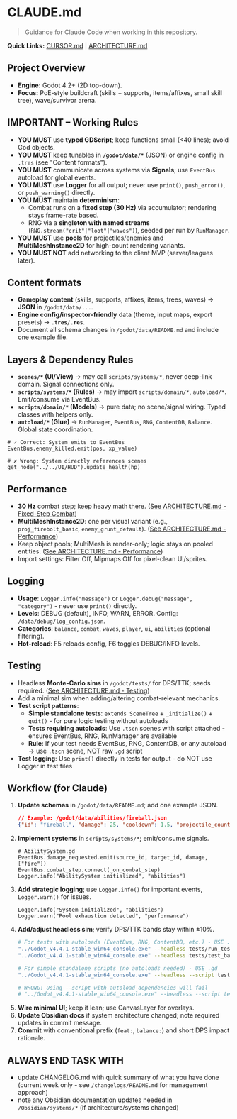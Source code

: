 # CLAUDE.md
> Guidance for Claude Code when working in this repository.

**Quick Links:** [CURSOR.md](CURSOR.md) | [ARCHITECTURE.md](ARCHITECTURE.md)

## Project Overview
- **Engine:** Godot 4.2+ (2D top-down).
- **Focus:** PoE-style buildcraft (skills + supports, items/affixes, small skill tree), wave/survivor arena.


## IMPORTANT – Working Rules
- **YOU MUST** use **typed GDScript**; keep functions small (<40 lines); avoid God objects.
- **YOU MUST** keep tunables in **`/godot/data/*`** (JSON) or engine config in `.tres` (see "Content formats").
- **YOU MUST** communicate across systems via **Signals**; use `EventBus` autoload for global events.
- **YOU MUST** use **Logger** for all output; never use `print()`, `push_error()`, or `push_warning()` directly.
- **YOU MUST** maintain **determinism**:
  - Combat runs on a **fixed step (30 Hz)** via accumulator; rendering stays frame-rate based.
  - RNG via a **singleton with named streams** (`RNG.stream("crit"|"loot"|"waves")`), seeded per run by `RunManager`.
- **YOU MUST** use **pools** for projectiles/enemies and **MultiMeshInstance2D** for high-count rendering variants.
- **YOU MUST NOT** add networking to the client MVP (server/leagues later).

## Content formats
- **Gameplay content** (skills, supports, affixes, items, trees, waves) → **JSON** in `/godot/data/...`.
- **Engine config/inspector-friendly** data (theme, input maps, export presets) → **`.tres/.res`**.
- Document all schema changes in `/godot/data/README.md` and include one example file.

## Layers & Dependency Rules
- **`scenes/*` (UI/View)** → may call `scripts/systems/*`, never deep-link domain. Signal connections only.
- **`scripts/systems/*` (Rules)** → may import `scripts/domain/*`, `autoload/*`. Emit/consume via EventBus.
- **`scripts/domain/*` (Models)** → pure data; no scene/signal wiring. Typed classes with helpers only.
- **`autoload/*` (Glue)** → `RunManager`, `EventBus`, `RNG`, `ContentDB`, `Balance`. Global state coordination.

```gdscript
# ✓ Correct: System emits to EventBus
EventBus.enemy_killed.emit(pos, xp_value)

# ✗ Wrong: System directly references scenes
get_node("../../UI/HUD").update_health(hp)
```

## Performance
- **30 Hz** combat step; keep heavy math there. ([See ARCHITECTURE.md - Fixed-Step Combat](ARCHITECTURE.md#fixed-step-combat-loop-decision-5a))
- **MultiMeshInstance2D**: one per visual variant (e.g., `proj_firebolt_basic`, `enemy_grunt_default`). ([See ARCHITECTURE.md - Performance](ARCHITECTURE.md#performance-decision-10a))
- Keep object pools; MultiMesh is render-only; logic stays on pooled entities. ([See ARCHITECTURE.md - Performance](ARCHITECTURE.md#performance-decision-10a))
- Import settings: Filter Off, Mipmaps Off for pixel-clean UI/sprites.

## Logging
- **Usage**: `Logger.info("message")` or `Logger.debug("message", "category")` - never use `print()` directly.
- **Levels**: DEBUG (default), INFO, WARN, ERROR. Config: `/data/debug/log_config.json`.
- **Categories**: `balance`, `combat`, `waves`, `player`, `ui`, `abilities` (optional filtering).
- **Hot-reload**: F5 reloads config, F6 toggles DEBUG/INFO levels.

## Testing
- Headless **Monte-Carlo sims** in `/godot/tests/` for DPS/TTK; seeds required. ([See ARCHITECTURE.md - Testing](ARCHITECTURE.md#testing-decision-7))
- Add a minimal sim when adding/altering combat-relevant mechanics.
- **Test script patterns**:
  - **Simple standalone tests**: `extends SceneTree` + `_initialize()` + `quit()` - for pure logic testing without autoloads
  - **Tests requiring autoloads**: Use `.tscn` scenes with script attached - ensures EventBus, RNG, RunManager are available
  - **Rule**: If your test needs EventBus, RNG, ContentDB, or any autoload → use `.tscn` scene, NOT raw `.gd` script
- **Test logging**: Use `print()` directly in tests for output - do NOT use Logger in test files

## Workflow (for Claude)
1) **Update schemas** in `/godot/data/README.md`; add one example JSON.
   ```json
   // Example: /godot/data/abilities/fireball.json
   {"id": "fireball", "damage": 25, "cooldown": 1.5, "projectile_count": 1}
   ```
2) **Implement systems** in `scripts/systems/*`; emit/consume signals.
   ```gdscript
   # AbilitySystem.gd
   EventBus.damage_requested.emit(source_id, target_id, damage, ["fire"])
   EventBus.combat_step.connect(_on_combat_step)
   Logger.info("AbilitySystem initialized", "abilities")
   ```
3) **Add strategic logging**; use `Logger.info()` for important events, `Logger.warn()` for issues.
   ```gdscript
   Logger.info("System initialized", "abilities")
   Logger.warn("Pool exhaustion detected", "performance")
   ```
4) **Add/adjust headless sim**; verify DPS/TTK bands stay within ±10%.
   ```bash
   # For tests with autoloads (EventBus, RNG, ContentDB, etc.) - USE .tscn
   "../Godot_v4.4.1-stable_win64_console.exe" --headless tests/run_tests.tscn
   "../Godot_v4.4.1-stable_win64_console.exe" --headless tests/test_balance.tscn
   
   # For simple standalone scripts (no autoloads needed) - USE .gd
   "../Godot_v4.4.1-stable_win64_console.exe" --headless --script tests/simple_math_test.gd
   
   # WRONG: Using --script with autoload dependencies will fail
   # "../Godot_v4.4.1-stable_win64_console.exe" --headless --script tests/test_with_eventbus.gd  # ❌ FAILS
   ```
5) **Wire minimal UI**; keep it lean; use CanvasLayer for overlays.
6) **Update Obsidian docs** if system architecture changed; note required updates in commit message.
7) **Commit** with conventional prefix (`feat:`, `balance:`) and short DPS impact rationale.

## ALWAYS END TASK WITH ##
- update CHANGELOG.md with quick summary of what you have done (current week only - see `/changelogs/README.md` for management approach)
- note any Obsidian documentation updates needed in `/Obsidian/systems/*` (if architecture/systems changed)